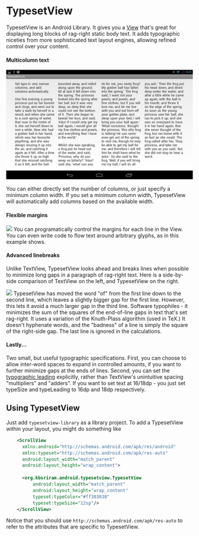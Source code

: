 # TypesetView

TypesetView is an Android Library. It gives you a [View](https://developer.android.com/reference/android/view/View.html) that's great for displaying long blocks of rag-right static body text. It adds typographic niceties from more sophisticated text layout engines, allowing refined control over your content.

#### Multicolumn text
![Landscape column example](docs/columns_landscape.jpg)

You can either directly set the number of columns, or just specify a minimum column width. If you set a minimum column width, TypesetView will automatically add columns based on the available width.

#### Flexible margins
<img float="left" src="https://raw.github.com/kbsriram/typesetview/master/docs/flow_margin_sample2.png"/> You can programatically control the margins for each line in the View. You can even write code to flow text around arbitrary glyphs, as in this example shows.

#### Advanced linebreaks
Unlike TextView, TypesetView looks ahead and breaks lines when possible to minimize long gaps in a paragraph of rag-right text. Here is a side-by-side comparison of TextView on the left, and TypesetView on the right.


<img float="left" src="https://raw.github.com/kbsriram/typesetview/master/docs/linebreak_sample.png"/> TypesetView has moved the word "of" from the first line down to the second line, which leaves a slightly bigger gap for the first line. However, this lets it avoid a much larger gap in the third line. Software typophiles - it minimizes the sum of the squares of the end-of-line gaps in text that's set rag-right. It uses a variation of the Knuth-Plass algorithm (used in TeX.) It doesn't hyphenate words, and the "badness" of a line is simply the square of the right-side gap. The last line is ignored in the calculations.

#### Lastly...

Two small, but useful typographic specifications.
First, you can choose to allow inter-word spaces to expand in controlled amounts, if you want to further minimize gaps at the ends of lines.
Second, you can set the [typographic leading](https://en.wikipedia.org/wiki/Leading) explicitly, rather than TextView's unintuitive spacing "multipliers" and "adders". If you want to set text at 16/18dp - you just set typeSize and typeLeading to 16dp and 18dp respectively.

## Using TypesetView

Just add `typesetview-library` as a library project. To add a TypesetView within your layout, you might do something like

```XML
    <ScrollView
      xmlns:android="http://schemas.android.com/apk/res/android"
      xmlns:typeset="http://schemas.android.com/apk/res-auto"
      android:layout_width="match_parent"
      android:layout_height="wrap_content">

      <org.kbsriram.android.typesetview.TypesetView
          android:layout_width="match_parent" 
          android:layout_height="wrap_content"
          typeset:typeColor="#ff303030"
          typeset:typeSize="12sp"/>
    </ScrollView>
```

Notice that you should use `http://schemas.android.com/apk/res-auto` to refer to the attributes that are specific to TypesetView.

